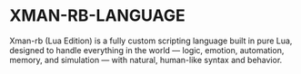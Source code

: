 # XMAN-RB-LANGUAGE
Xman-rb (Lua Edition) is a fully custom scripting language built in pure Lua, designed to handle everything in the world — logic, emotion, automation, memory, and simulation — with natural, human-like syntax and behavior.
